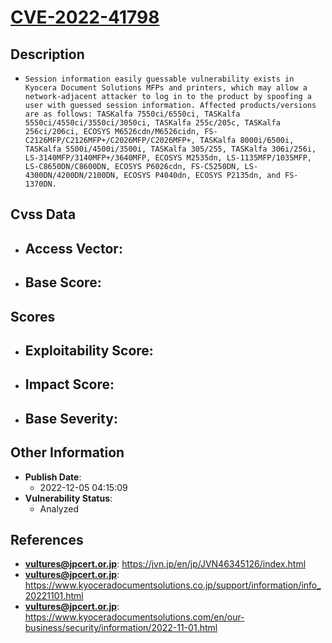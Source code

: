 
# [CVE-2022-41798](https://jvn.jp/en/jp/JVN46345126/index.html)

## Description

- `Session information easily guessable vulnerability exists in Kyocera Document Solutions MFPs and printers, which may allow a network-adjacent attacker to log in to the product by spoofing a user with guessed session information. Affected products/versions are as follows: TASKalfa 7550ci/6550ci, TASKalfa 5550ci/4550ci/3550ci/3050ci, TASKalfa 255c/205c, TASKalfa 256ci/206ci, ECOSYS M6526cdn/M6526cidn, FS-C2126MFP/C2126MFP+/C2026MFP/C2026MFP+, TASKalfa 8000i/6500i, TASKalfa 5500i/4500i/3500i, TASKalfa 305/255, TASKalfa 306i/256i, LS-3140MFP/3140MFP+/3640MFP, ECOSYS M2535dn, LS-1135MFP/1035MFP, LS-C8650DN/C8600DN, ECOSYS P6026cdn, FS-C5250DN, LS-4300DN/4200DN/2100DN, ECOSYS P4040dn, ECOSYS P2135dn, and FS-1370DN.`

## Cvss Data

- **Access Vector**:
  - 
- **Base Score**:
  - 

## Scores

- **Exploitability Score**:
  - 
- **Impact Score**:
  - 
- **Base Severity**:
  - 

## Other Information

- **Publish Date**:
  - 2022-12-05 04:15:09
- **Vulnerability Status**:
  - Analyzed

## References

- **vultures@jpcert.or.jp**: https://jvn.jp/en/jp/JVN46345126/index.html
- **vultures@jpcert.or.jp**: https://www.kyoceradocumentsolutions.co.jp/support/information/info_20221101.html
- **vultures@jpcert.or.jp**: https://www.kyoceradocumentsolutions.com/en/our-business/security/information/2022-11-01.html
